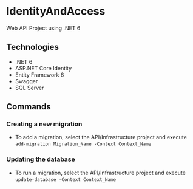 # IdentityAndAccess
Web API Project using .NET 6

## Technologies
- .NET 6
- ASP.NET Core Identity
- Entity Framework 6
- Swagger
- SQL Server

## Commands

### Creating a new migration
- To add a migration, select the API/Infrastructure project and execute `add-migration Migration_Name -Context Context_Name`

### Updating the database
- To run a migration, select the API/Infrastructure project and execute `update-database -Context Context_Name`
